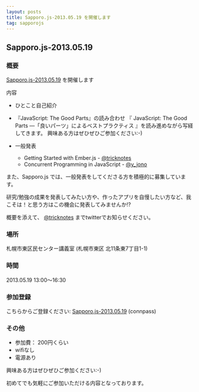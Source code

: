 ```yaml
---
layout: posts
title: Sapporo.js-2013.05.19 を開催します
tag: sapporojs
---
```

## Sapporo.js-2013.05.19

### 概要

[Sapporo.js-2013.05.19](http://connpass.com/event/2331/) を開催します

内容

+ ひとこと自己紹介
+ 『JavaScript: The Good Parts』の読み合わせ
  『 JavaScript: The Good Parts ―「良いパーツ」によるベストプラクティス 』を読み進めながら写経してきます。
興味ある方はぜひぜひご参加ください:-)
+ 一般発表

  * Getting Started with Ember.js - [@tricknotes](https://twitter.com/tricknotes)
  * Concurrent Programming in JavaScript  - [@y_jono](https://twitter.com/y_jono)

また、Sapporo.js では、一般発表をしてくださる方を積極的に募集しています。

研究/勉強の成果を発表してみたい方や、作ったアプリを自慢したい方など、我こそは！と思う方はこの機会に発表してみませんか!?

概要を添えて、 [@tricknotes](http://twitter.com/tricknotes) までtwitterでお知らせください。

### 場所

札幌市東区民センター講義室 (札幌市東区 北11条東7丁目1-1)

### 時間

2013.05.19 13:00〜16:30

### 参加登録

こちらからご登録ください: [Sapporo.js-2013.05.19](http://connpass.com/event/2331/) (connpass)

### その他

* 参加費： 200円くらい
* wifiなし
* 電源あり

興味ある方はぜひぜひご参加ください:-)

初めてでも気軽にご参加いただける内容となっております。
